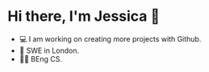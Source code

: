 # Hi there, I'm Jessica 👋 

- 💻 I am working on creating more projects with Github.
- 🌱 SWE in London.
- 👩‍💻 BEng CS. 



<br />
<br />



